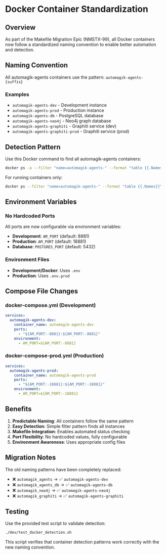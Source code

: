 # Docker Container Standardization

## Overview

As part of the Makefile Migration Epic (NMSTX-99), all Docker containers now follow a standardized naming convention to enable better automation and detection.

## Naming Convention

All automagik-agents containers use the pattern: `automagik-agents-{suffix}`

### Examples
- `automagik-agents-dev` - Development instance
- `automagik-agents-prod` - Production instance  
- `automagik-agents-db` - PostgreSQL database
- `automagik-agents-neo4j` - Neo4j graph database
- `automagik-agents-graphiti` - Graphiti service (dev)
- `automagik-agents-graphiti-prod` - Graphiti service (prod)

## Detection Pattern

Use this Docker command to find all automagik-agents containers:

```bash
docker ps -a --filter "name=automagik-agents-" --format "table {{.Names}}\t{{.State}}\t{{.Ports}}"
```

For running containers only:
```bash
docker ps --filter "name=automagik-agents-" --format "table {{.Names}}\t{{.State}}\t{{.Ports}}"
```

## Environment Variables

### No Hardcoded Ports
All ports are now configurable via environment variables:

- **Development**: `AM_PORT` (default: 8881)
- **Production**: `AM_PORT` (default: 18881) 
- **Database**: `POSTGRES_PORT` (default: 5432)

### Environment Files
- **Development/Docker**: Uses `.env`
- **Production**: Uses `.env.prod`

## Compose File Changes

### docker-compose.yml (Development)
```yaml
services:
  automagik-agents-dev:
    container_name: automagik-agents-dev
    ports:
      - "${AM_PORT:-8881}:${AM_PORT:-8881}"
    environment:
      - AM_PORT=${AM_PORT:-8881}
```

### docker-compose-prod.yml (Production)
```yaml
services:
  automagik-agents-prod:
    container_name: automagik-agents-prod
    ports:
      - "${AM_PORT:-18881}:${AM_PORT:-18881}"
    environment:
      - AM_PORT=${AM_PORT:-18881}
```

## Benefits

1. **Predictable Naming**: All containers follow the same pattern
2. **Easy Detection**: Simple filter pattern finds all instances
3. **Makefile Integration**: Enables automated status checking
4. **Port Flexibility**: No hardcoded values, fully configurable
5. **Environment Awareness**: Uses appropriate config files

## Migration Notes

The old naming patterns have been completely replaced:
- ❌ `automagik_agents` → ✅ `automagik-agents-dev`
- ❌ `automagik_agents_db` → ✅ `automagik-agents-db`
- ❌ `automagik_neo4j` → ✅ `automagik-agents-neo4j`
- ❌ `automagik_graphiti` → ✅ `automagik-agents-graphiti`

## Testing

Use the provided test script to validate detection:

```bash
./dev/test_docker_detection.sh
```

This script verifies that container detection patterns work correctly with the new naming convention. 